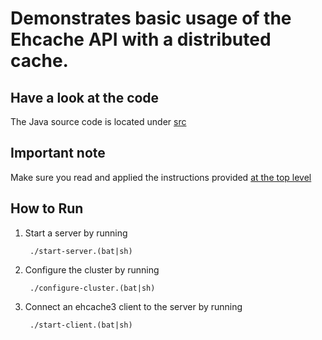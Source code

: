 Demonstrates basic usage of the Ehcache API with a distributed cache.
=====================================================================

Have a look at the code
-----------------------
The Java source code is located under [src](src/)

Important note
--------------
Make sure you read and applied the instructions provided [at the top level](../)

How to Run
----------

1. Start a server by running 
        
        ./start-server.(bat|sh)
    
2. Configure the cluster by running 
        
        ./configure-cluster.(bat|sh)
        
3. Connect an ehcache3 client to the server by running 

        ./start-client.(bat|sh)
